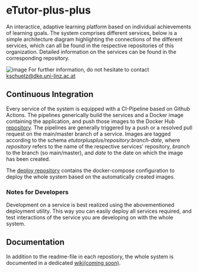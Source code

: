 # eTutor-plus-plus

An interactice, adaptive learning platform based on individual achievements of learning goals.
The system comprises different services, below is a simple architecture diagram highlighting the connections of the different services, which can all be found in the respective repositories of this organization.
Detailed information on the services can be found in the corresponding repository.


![image](https://user-images.githubusercontent.com/52571862/217237374-b29e54fa-6c3c-46d5-b2a3-78255925ebbc.png)
For further information, do not hesitate to contact kschuetz@dke.uni-linz.ac.at


## Continuous Integration

Every service of the system is equipped with a CI-Pipeline based on Github Actions. 
The pipelines generically build the services and a Docker image containing the application, and push those images to the Docker Hub [repository](https://hub.docker.com/repositories/etutorplusplus).
The pipelines are generally triggered by a push or a resolved pull request on the main/master branch of a service.
Images are tagged according to the schema *etutorplusplus/repository:branch-date*, where *repository* refers to the name of the respective services' repository, *branch* to the branch (so main/master), and *date* to the date on which the image has been created.

The [deploy repository](https://github.com/eTutor-plus-plus/local-deploy) contains the docker-compose configuration to deploy the whole system based on the automatically created images.

### Notes for Developers
Development on a service is best realized using the abovementioned deployment utility. This way you can easily deploy all services required, and test interactions of the service you are developing on with the whole system.

## Documentation
In addition to the readme-file in each repostiory, the whole system is documented in a dedicated [wiki(coming soon)]().
